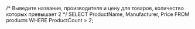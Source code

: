 /*
Выведите название, производителя и цену для товаров, количество которых превышает 2
*/
SELECT ProductName, Manufacturer, Price
FROM products
WHERE ProductCount > 2;